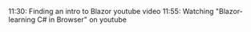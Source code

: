 11:30: Finding an intro to Blazor youtube video
11:55: Watching "Blazor- learning C# in Browser" on youtube
